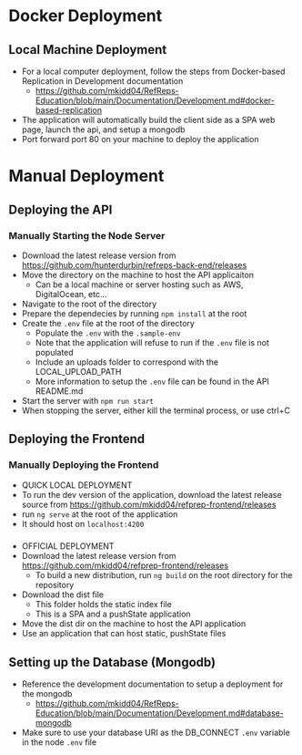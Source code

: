 # Docker Deployment

## Local Machine Deployment
- For a local computer deployment, follow the steps from Docker-based Replication in Development documentation
  - https://github.com/mkidd04/RefReps-Education/blob/main/Documentation/Development.md#docker-based-replication
- The application will automatically build the client side as a SPA web page, launch the api, and setup a mongodb
- Port forward port 80 on your machine to deploy the application

# Manual Deployment

## Deploying the API

### Manually Starting the Node Server

- Download the latest release version from https://github.com/hunterdurbin/refreps-back-end/releases
- Move the directory on the machine to host the API applicaiton
  - Can be a local machine or server hosting such as AWS, DigitalOcean, etc...
- Navigate to the root of the directory
- Prepare the dependecies by running `npm install` at the root
- Create the `.env` file at the root of the directory
  - Populate the `.env` with the `.sample-env`
  - Note that the application will refuse to run if the `.env` file is not populated
  - Include an uploads folder to correspond with the LOCAL_UPLOAD_PATH
  - More information to setup the `.env` file can be found in the API README.md
- Start the server with `npm run start`
- When stopping the server, either kill the terminal process, or use ctrl+C

## Deploying the Frontend

### Manually Deploying the Frontend

- QUICK LOCAL DEPLOYMENT
- To run the dev version of the application, download the latest release source from https://github.com/mkidd04/refprep-frontend/releases
- run `ng serve` at the root of the application
- It should host on `localhost:4200`

###
- OFFICIAL DEPLOYMENT
- Download the latest release version from https://github.com/mkidd04/refprep-frontend/releases
  - To build a new distribution, run `ng build` on the root directory for the repository 
- Download the dist file
  - This folder holds the static index file
  - This is a SPA and a pushState application
- Move the dist dir on the machine to host the API application
- Use an application that can host static, pushState files

## Setting up the Database (Mongodb)

- Reference the development documentation to setup a deployment for the mongodb
  - https://github.com/mkidd04/RefReps-Education/blob/main/Documentation/Development.md#database-mongodb
- Make sure to use your database URI as the DB_CONNECT `.env` variable in the node `.env` file
